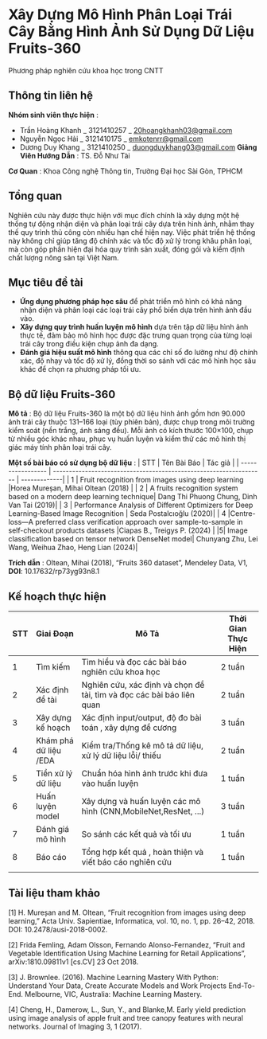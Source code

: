 
# Xây Dựng Mô Hình Phân Loại Trái Cây Bằng Hình Ảnh Sử Dụng Dữ Liệu Fruits-360

Phương pháp nghiên cứu khoa học trong CNTT


## Thông tin liên hệ 
**Nhóm sinh viên thực hiện** :
- Trần Hoàng Khanh _ 3121410257 _ 20hoangkhanh03@gmail.com 
- Nguyễn Ngọc Hải _ 3121410175 _ emkotenrr@gmail.com 
- Dương Duy Khang _ 3121410250 _ duongduykhang03@gmail.com
**Giảng Viên Hướng Dẫn** : TS. Đỗ Như Tài

**Cơ Quan** : Khoa Công nghệ Thông tin, Trường Đại học Sài Gòn, TPHCM

## Tổng quan 
Nghiên cứu này được thực hiện với mục đích chính là xây dựng một hệ thống tự động nhận diện và phân loại trái cây dựa trên hình ảnh, nhằm thay thế quy trình thủ công còn nhiều hạn chế hiện nay. Việc phát triển hệ thống này không chỉ giúp tăng độ chính xác và tốc độ xử lý trong khâu phân loại, mà còn góp phần hiện đại hóa quy trình sản xuất, đóng gói và kiểm định chất lượng nông sản tại Việt Nam.

## Mục tiêu đề tài

-	**Ứng dụng phương pháp học sâu** để phát triển mô hình có khả năng nhận diện và phân loại các loại trái cây phổ biến dựa trên hình ảnh đầu vào.
-	**Xây dựng quy trình huấn luyện mô hình** dựa trên tập dữ liệu hình ảnh thực tế, đảm bảo mô hình học được đặc trưng quan trọng của từng loại trái cây trong điều kiện chụp ảnh đa dạng.
-	**Đánh giá hiệu suất mô hình** thông qua các chỉ số đo lường như độ chính xác, độ nhạy và tốc độ xử lý, đồng thời so sánh với các mô hình học sâu khác để chọn ra phương pháp tối ưu.


## Bộ dữ liệu Fruits-360 
**Mô tả** : Bộ dữ liệu Fruits-360 là một bộ dữ liệu hình ảnh gồm hơn 90.000 ảnh trái cây thuộc 131–166 loại (tùy phiên bản), được chụp trong môi trường kiểm soát (nền trắng, ánh sáng đều). Mỗi ảnh có kích thước 100×100, chụp từ nhiều góc khác nhau, phục vụ huấn luyện và kiểm thử các mô hình thị giác máy tính phân loại trái cây.

**Một số bài báo có sử dụng bộ dữ liệu** :
| STT             | Tên Bài Báo                                                                | Tác giả       |
| ----------------- | ------------------------------------------------------------------ | -------------|
| 1 | Fruit recognition from images using deep learning  |Horea Mureșan, Mihai Oltean (2018) |
| 2 |  A fruits recognition system based on a modern deep learning technique| Dang Thi Phuong Chung, Dinh Van Tai (2019)| 
| 3 | Performance Analysis of Different Optimizers for Deep Learning-Based Image Recognition | Seda Postalcıoğlu (2020)| 
| 4 |Centre-loss—A preferred class verification approach over sample-to-sample in self-checkout products datasets  |Ciapas B., Treigys P. (2024)  |
|5|  Image classification based on tensor network DenseNet model| Chunyang Zhu, Lei Wang, Weihua Zhao, Heng Lian (2024)|



**Trích dẫn** : Oltean, Mihai (2018), “Fruits 360 dataset”, Mendeley Data, V1, **DOI**: 10.17632/rp73yg93n8.1

## Kế hoạch thực hiện
|STT|Giai Đoạn|Mô Tả|Thời Gian Thực Hiện| 
| ----- | --------------------- | --------------------------| ---------------|
|1|Tìm kiếm | Tìm hiểu và đọc các bài báo nghiên cứu khoa học|2 tuần|
|2|Xác định đề tài|Nghiên cứu, xác định và chọn đề tài,  tìm và đọc các bài báo liên quan| 2 tuần|
|3|Xây dựng kế hoạch| Xác định input/output, độ đo bài toán , xây dựng đề cương|3 tuần|
|4|Khám phá dữ liệu /EDA| Kiểm tra/Thống kê mô tả dữ liệu, xử lý dữ liệu lỗi/ thiếu| 2 tuần|
|5|Tiền xử lý dữ liệu| Chuẩn hóa hình ảnh trước khi đưa vào huấn luyện| 1 tuần |
|6| Huấn luyện model|Xây dựng và huấn luyện các mô hình (CNN,MobileNet,ResNet, ...)|3 tuần |
|7|Đánh giá mô hình| So sánh các kết quả và tối ưu |1 tuần|
|8|Báo cáo|Tổng hợp kết quả , hoàn thiện và viết báo cáo nghiên cứu|1 tuần|
||||||15/15 tuần|

## Tài liệu tham khảo 
[1] H. Mureșan and M. Oltean, “Fruit recognition from images using deep learning,” Acta Univ. Sapientiae, Informatica, vol. 10, no. 1, pp. 26–42, 2018. DOI: 10.2478/ausi-2018-0002.

[2] Frida Femling, Adam Olsson, Fernando Alonso-Fernandez, “Fruit and Vegetable Identification Using Machine Learning for Retail Applications”,  arXiv:1810.09811v1 [cs.CV] 23 Oct 2018.

[3] J. Brownlee. (2016). Machine Learning Mastery With Python: Understand Your Data, Create Accurate Models and Work Projects End-To-End. Melbourne, VIC, Australia: Machine Learning Mastery.

[4] Cheng, H., Damerow, L., Sun, Y., and Blanke,M. Early yield prediction using image analysis of apple fruit and tree canopy features with neural networks. Journal of Imaging 3, 1 (2017). 
